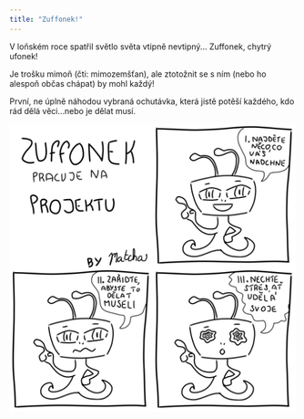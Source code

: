```yaml
---
title: "Zuffonek!"
---
```

V loňském roce spatřil světlo světa vtipně nevtipný... Zuffonek, chytrý ufonek!

Je trošku mimoň (čti: mimozemšťan), ale ztotožnit se s ním (nebo ho alespoň občas chápat) by mohl každý!

První, ne úplně náhodou vybraná ochutávka, která jistě potěší každého, kdo rád dělá věci...nebo je dělat musí.

![z_projekt](/assets/img/zuffonek/z_01.png)

